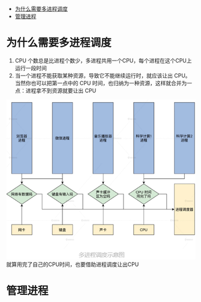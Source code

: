 <!-- toc -->
- [为什么需要多进程调度](#为什么需要多进程调度)
- [管理进程](#管理进程)

<!-- tocstop -->

# 为什么需要多进程调度
1. CPU 个数总是比进程个数少，多进程共用一个CPU，每个进程在这个CPU上运行一段时间
2. 当一个进程不能获取某种资源，导致它不能继续运行时，就应该让出 CPU。当然你也可以把第一点中的 CPU 时间，也归纳为一种资源，这样就合并为一点：进程拿不到资源就要让出 CPU

![process1](./images/process1.png)  
就算用完了自己的CPU时间，也要借助进程调度让出CPU

# 管理进程

